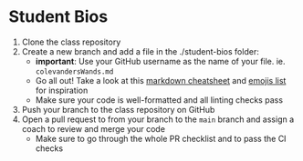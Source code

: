# Student Bios

1. Clone the class repository
2. Create a new branch and add a file in the ./student-bios folder:
   - **important**: Use your GitHub username as the name of your file. ie.
     `colevandersWands.md`
   - Go all out! Take a look at this
     [markdown cheatsheet](https://github.com/adam-p/markdown-here/wiki/Markdown-Cheatsheet)
     and [emojis list](https://gist.github.com/rxaviers/7360908) for inspiration
   - Make sure your code is well-formatted and all linting checks pass
3. Push your branch to the class repository on GitHub
4. Open a pull request to from your branch to the `main` branch and assign a
   coach to review and merge your code
   - Make sure to go through the whole PR checklist and to pass the CI checks

